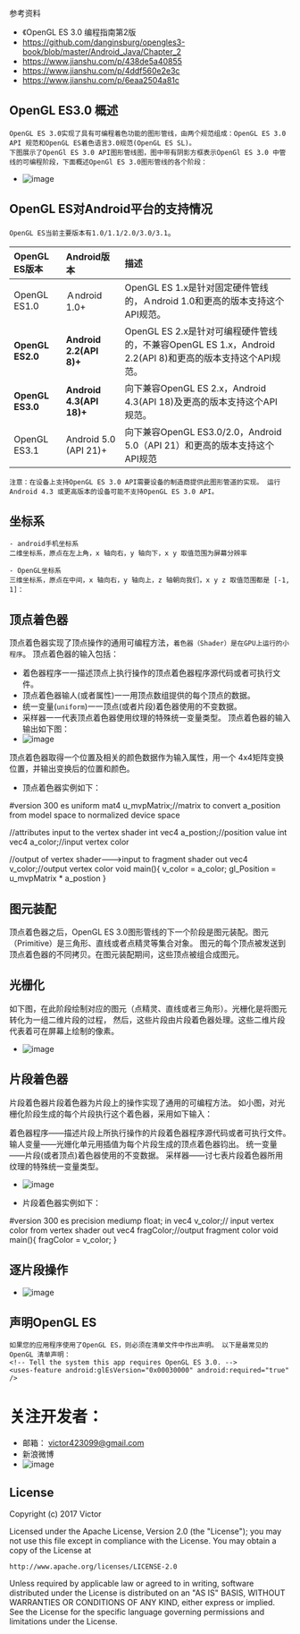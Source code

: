 

参考资料
- 《OpenGL ES 3.0 编程指南第2版
- https://github.com/danginsburg/opengles3-book/blob/master/Android_Java/Chapter_2
- https://www.jianshu.com/p/438de5a40855
- https://www.jianshu.com/p/4ddf560e2e3c
- https://www.jianshu.com/p/6eaa2504a81c

## OpenGL ES3.0 概述

    OpenGL ES 3.0实现了具有可编程着色功能的图形管线，由两个规范组成：OpenGL ES 3.0 API 规范和OpenGL ES着色语言3.0规范(OpenGL ES SL)。
    下图展示了OpenGl ES 3.0 API图形管线图，图中带有阴影方框表示OpenGl ES 3.0 中管线的可编程阶段，下面概述OpenGl ES 3.0图形管线的各个阶段：

- ![image](https://github.com/Victor2018/OpenGlProLib/raw/master/docs/opengl3_graphics_pipeline.png)

## OpenGL ES对Android平台的支持情况

`OpenGL ES当前主要版本有1.0/1.1/2.0/3.0/3.1`。

|OpenGL ES版本|Android版本|描述|
|:-|:-|:-|
|OpenGL ES1.0|Ａndroid 1.0+|OpenGL ES 1.x是针对固定硬件管线的，Ａndroid 1.0和更高的版本支持这个API规范。|
|**OpenGL ES2.0**|**Android 2.2(API 8)+**|OpenGL ES 2.x是针对可编程硬件管线的，不兼容OpenGL ES 1.x，Android 2.2(API 8)和更高的版本支持这个API规范。|
|**OpenGL ES3.0**|**Android 4.3(API 18)+**|向下兼容OpenGL ES 2.x，Android 4.3(API 18)及更高的版本支持这个API规范。|
|OpenGL ES3.1|Android 5.0 (API 21)+|向下兼容OpenGL ES3.0/2.0，Android 5.0（API 21）和更高的版本支持这个API规范|

    注意：在设备上支持OpenGL ES 3.0 API需要设备的制造商提供此图形管道的实现。 运行Android 4.3 或更高版本的设备可能不支持OpenGL ES 3.0 API。

## 坐标系

    - android手机坐标系
    二维坐标系，原点在左上角，x 轴向右，y 轴向下，x y 取值范围为屏幕分辨率

    - OpenGL坐标系
    三维坐标系，原点在中间，x 轴向右，y 轴向上，z 轴朝向我们，x y z 取值范围都是 [-1, 1]：

## 顶点着色器
顶点着色器实现了顶点操作的通用可编程方法，`着色器（Shader）是在GPU上运行的小程序`。
顶点着色器的输入包括：
- 着色器程序一一描述顶点上执行操作的顶点着色器程序源代码或者可执行文件。
- 顶点着色器输人(或者属性)一一用顶点数组提供的每个顶点的数据。
- 统一变量(`uniform`)一一顶点(或者片段)着色器使用的不变数据。
- 采样器一一代表顶点着色器使用纹理的特殊统一变量类型。
顶点着色器的输入输出如下图：
- ![image](https://github.com/Victor2018/OpenGlProLib/raw/master/docs/opengl3_vertex_shader.png)

顶点着色器取得一个位置及相关的颜色数据作为输入属性，用一个 4x4矩阵变换位置，并输出变换后的位置和颜色。

- 顶点着色器实例如下：

#version 300 es
uniform mat4 u_mvpMatrix;//matrix to convert a_position from model space to normalized device space

//attributes input to the vertex shader
int vec4 a_postion;//position value
int vec4 a_color;//input vertex color

//output of vertex shader--->input to fragment shader
out vec4 v_color;//output vertex color
void main(){
	v_color = a_color;
	gl_Position = u_mvpMatrix * a_postion
}

## 图元装配
顶点着色器之后，OpenGL ES 3.0图形管线的下一个阶段是图元装配。图元（Primitive）是三角形、直线或者点精灵等集合对象。
图元的每个顶点被发送到顶点着色器的不同拷贝。在图元装配期间，这些顶点被组合成图元。

## 光栅化
如下图，在此阶段绘制对应的图元（点精灵、直线或者三角形）。光栅化是将图元转化为一组二维片段的过程，
然后，这些片段由片段着色器处理。这些二维片段代表着可在屏幕上绘制的像素。

- ![image](https://github.com/Victor2018/OpenGlProLib/raw/master/docs/openg3_rasterization_stage.png)

## 片段着色器
片段着色器片段着色器为片段上的操作实现了通用的可编程方法。 如小图，对光栅化阶段生成的每个片段执行这个着色器，采用如下输入：

着色器程序——描述片段上所执行操作的片段着色器程序源代码或者可执行文件。
输人变量——光姗化单元用插值为每个片段生成的顶点着色器钧出。
统一变量——片段(或者顶点)着色器使用的不变数据。
采样器——讨七表片段着色器所用纹理的特殊统一变量类型。

- ![image](https://github.com/Victor2018/OpenGlProLib/raw/master/docs/opengl3_fragment_shader.png)

- 片段着色器实例如下：

#version 300 es
precision mediump float;
in vec4 v_color;// input vertex color from vertex shader
out vec4 fragColor;//output fragment color
void main(){
    fragColor = v_color;
}

## 逐片段操作
- ![image](https://github.com/Victor2018/OpenGlProLib/raw/master/docs/fragmented_operation.png)

## 声明OpenGL ES

    如果您的应用程序使用了OpenGL ES，则必须在清单文件中作出声明。 以下是最常见的OpenGL 清单声明：
    <!-- Tell the system this app requires OpenGL ES 3.0. -->
    <uses-feature android:glEsVersion="0x00030000" android:required="true" />



# 关注开发者：
- 邮箱： victor423099@gmail.com
- 新浪微博
- ![image](https://github.com/Victor2018/AppUpdateLib/raw/master/SrceenShot/sina_weibo.jpg)

## License

Copyright (c) 2017 Victor

Licensed under the Apache License, Version 2.0 (the "License");
you may not use this file except in compliance with the License.
You may obtain a copy of the License at

    http://www.apache.org/licenses/LICENSE-2.0

Unless required by applicable law or agreed to in writing, software
distributed under the License is distributed on an "AS IS" BASIS,
WITHOUT WARRANTIES OR CONDITIONS OF ANY KIND, either express or implied.
See the License for the specific language governing permissions and
limitations under the License.
